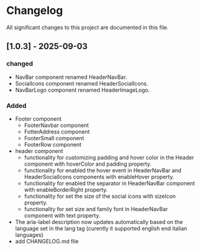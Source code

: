 # Changelog

All significant changes to this project are documented in this file.

## [1.0.3] - 2025-09-03
### changed
- NavBar component renamed HeaderNavBar.
- SocialIcons component renamed HeaderSocialIcons.
- NavBarLogo component renamed HeaderImageLogo.

### Added
- Footer component
  - FooterNavbar component
  - FotterAddress component
  - FooterSmall component
  - FooterRow component
- header component
  - functionality for customizing padding and hover color in the Header component with hoverColor and padding property.
  - functionality for enabled the hover event in HeaderNavBar and HeaderSocialIcons components with enableHover property.
  - functionality for enabled the separator in HeaderNavBar component with enableBorderRight property.
  - functionality for set the size of the social icons with sizeIcon property.
  - functionality for set size and family font in HeaderNavBar component with text property.
- The aria-label description now updates automatically based on the language set in the lang tag (curently it supported english end italian languages)
- add CHANGELOG.md file
